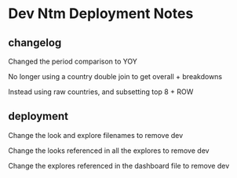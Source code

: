 # Dev Ntm Deployment Notes

## changelog

Changed the period comparison to YOY

No longer using a country double join to get overall + breakdowns

Instead using raw countries, and subsetting top 8 + ROW


## deployment

Change the look and explore filenames to remove dev

Change the looks referenced in all the explores to remove dev

Change the explores referenced in the dashboard file to remove dev
